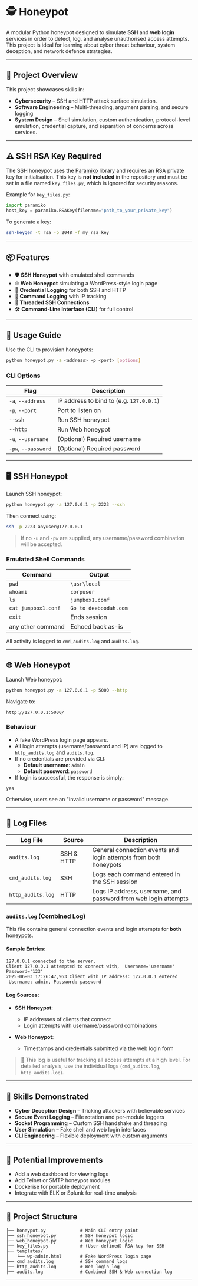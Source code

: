 # 🕵️ Honeypot

A modular Python honeypot designed to simulate **SSH** and **web login** services in order to detect, log, and analyse unauthorised access attempts. This project is ideal for learning about cyber threat behaviour, system deception, and network defence strategies.

---

## 🚀 Project Overview

This project showcases skills in:

- **Cybersecurity** – SSH and HTTP attack surface simulation.
- **Software Engineering** – Multi-threading, argument parsing, and secure logging
- **System Design** – Shell simulation, custom authentication, protocol-level emulation, credential capture, and separation of concerns across services.



---

## ⚠️ SSH RSA Key Required

The SSH honeypot uses the [Paramiko](http://www.paramiko.org/) library and requires an RSA private key for initialisation. This key is **not included** in the repository and must be set in a file named `key_files.py`, which is ignored for security reasons.

Example for `key_files.py`:

```python
import paramiko
host_key = paramiko.RSAKey(filename="path_to_your_private_key")
```

To generate a key:

```bash
ssh-keygen -t rsa -b 2048 -f my_rsa_key
```

---

## 📦 Features

- 🛡️ **SSH Honeypot** with emulated shell commands
- 🌐 **Web Honeypot** simulating a WordPress-style login page
- 🧾 **Credential Logging** for both SSH and HTTP
- 💬 **Command Logging** with IP tracking
- 🧵 **Threaded SSH Connections**
- 🛠️ **Command-Line Interface (CLI)** for full control

---

## 🧠 Usage Guide

Use the CLI to provision honeypots:

```bash
python honeypot.py -a <address> -p <port> [options]
```

### CLI Options

| Flag         | Description                                      |
|--------------|--------------------------------------------------|
| `-a`, `--address` | IP address to bind to (e.g. `127.0.0.1`)     |
| `-p`, `--port`    | Port to listen on                            |
| `--ssh`           | Run SSH honeypot                             |
| `--http`          | Run Web honeypot                             |
| `-u`, `--username`| (Optional) Required username                 |
| `-pw`, `--password`| (Optional) Required password               |

---

## 🖥️ SSH Honeypot

Launch SSH honeypot:

```bash
python honeypot.py -a 127.0.0.1 -p 2223 --ssh
```

Then connect using:

```bash
ssh -p 2223 anyuser@127.0.0.1
```

> If no `-u` and `-pw` are supplied, any username/password combination will be accepted.

### Emulated Shell Commands

| Command             | Output                      |
|---------------------|-----------------------------|
| `pwd`               | `\usr\local`                |
| `whoami`            | `corpuser`                  |
| `ls`                | `jumpbox1.conf`             |
| `cat jumpbox1.conf` | `Go to deeboodah.com`       |
| `exit`              | Ends session                |
| any other command   | Echoed back as-is           |

All activity is logged to `cmd_audits.log` and `audits.log`.

---

## 🌐 Web Honeypot

Launch Web honeypot:

```bash
python honeypot.py -a 127.0.0.1 -p 5000 --http
```

Navigate to:

```
http://127.0.0.1:5000/
```

### Behaviour

- A fake WordPress login page appears.
- All login attempts (username/password and IP) are logged to `http_audits.log` and `audits.log`.
- If no credentials are provided via CLI:
  - **Default username**: `admin`
  - **Default password**: `password`
- If login is successful, the response is simply:

```
yes
```

Otherwise, users see an "Invalid username or password" message.

---

## 📝 Log Files

| Log File           | Source         | Description                                                              |
|--------------------|----------------|--------------------------------------------------------------------------|
| `audits.log`       | SSH & HTTP     | General connection events and login attempts from both honeypots         |
| `cmd_audits.log`   | SSH            | Logs each command entered in the SSH session                             |
| `http_audits.log`  | HTTP           | Logs IP address, username, and password from web login attempts          |

### `audits.log` (Combined Log)

This file contains general connection events and login attempts for **both** honeypots.

#### Sample Entries:
```
127.0.0.1 connected to the server.
Client 127.0.0.1 attempted to connect with,  Username='username' Password='123'
2025-06-03 17:26:47,963 Client with IP address: 127.0.0.1 entered
 Username: admin, Password: password
```

#### Log Sources:
- **SSH Honeypot**:
  - IP addresses of clients that connect
  - Login attempts with username/password combinations

- **Web Honeypot**:
  - Timestamps and credentials submitted via the web login form

> 📌 This log is useful for tracking all access attempts at a high level. For detailed analysis, use the individual logs (`cmd_audits.log`, `http_audits.log`).

---

## 🧩 Skills Demonstrated

- **Cyber Deception Design** – Tricking attackers with believable services
- **Secure Event Logging** – File rotation and per-module loggers
- **Socket Programming** – Custom SSH handshake and threading
- **User Simulation** – Fake shell and web login interfaces
- **CLI Engineering** – Flexible deployment with custom arguments

---

## 🔮 Potential Improvements

- Add a web dashboard for viewing logs
- Add Telnet or SMTP honeypot modules
- Dockerise for portable deployment
- Integrate with ELK or Splunk for real-time analysis

---

## 📁 Project Structure

```
├── honeypot.py             # Main CLI entry point
├── ssh_honeypot.py         # SSH honeypot logic
├── web_honeypot.py         # Web honeypot logic
├── key_files.py            # (User-defined) RSA key for SSH
├── templates/
│   └── wp-admin.html       # Fake WordPress login page
├── cmd_audits.log          # SSH command logs
├── http_audits.log         # Web login log
├── audits.log              # Combined SSH & Web connection log
```

---
